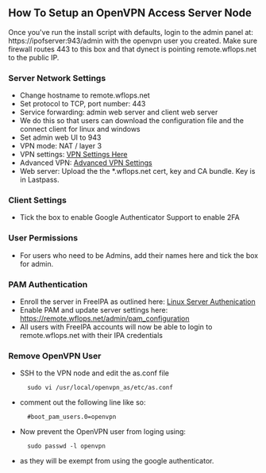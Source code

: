 ## How To Setup an OpenVPN Access Server Node

Once you've run the install script with defaults, login to the admin panel at: https://ipofserver:943/admin with the openvpn user you created. Make sure firewall routes 443 to this box and that dynect is pointing remote.wflops.net to the public IP.



### Server Network Settings
- Change hostname to remote.wflops.net
- Set protocol to TCP, port number: 443
- Service forwarding: admin web server and client web server
- We do this so that users can download the configuration file and the connect client for linux and windows
- Set admin web UI to 943
- VPN mode: NAT / layer 3
- VPN settings: [VPN Settings Here](https://wiki.westfieldlabs.com/display/POT/OpenVPN+Access+Server+Admin+UI+settings)
- Advanced VPN: [Advanced VPN Settings](https://wiki.westfieldlabs.com/display/POT/OpenVPN+Access+Server+Admin+UI+settings)
- Web server: Upload the the *.wflops.net cert, key and CA bundle. Key is in Lastpass.

### Client Settings
- Tick the box to enable Google Authenticator Support to enable 2FA

### User Permissions
- For users who need to be Admins, add their names here and tick the box for admin.

### PAM Authentication
- Enroll the server in FreeIPA as outlined here: [Linux Server Authenication](https://wiki.westfieldlabs.com/display/POT/Linux+Server+Authentication)
- Enable PAM and update server settings here: https://remote.wflops.net/admin/pam_configuration
- All users with FreeIPA accounts will now be able to login to remote.wflops.net with their IPA credentials

### Remove OpenVPN User
- SSH to the VPN node and edit the as.conf file 

		sudo vi /usr/local/openvpn_as/etc/as.conf
- comment out the following line like so:

		#boot_pam_users.0=openvpn
- Now prevent the OpenVPN user from loging using:

		sudo passwd -l openvpn		
- as they will be exempt from using the google authenticator.